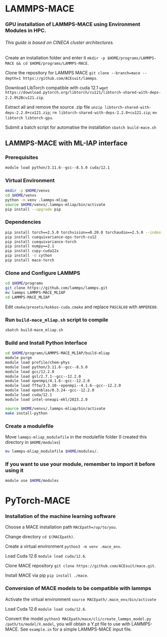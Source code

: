 # LAMMPS-MACE
### GPU installation of LAMMPS-MACE using Environment Modules in HPC.
###### This guide is based on CINECA cluster architectures.

Create an installation folder and enter it `mkdir -p $HOME/programs/LAMMPS-MACE && cd $HOME/programs/LAMMPS-MACE`.

Clone the repository for LAMMPS MACE `git clone --branch=mace --depth=1 https://github.com/ACEsuit/lammps`.

Download LibTorch compatible with cuda 12.1 `wget https://download.pytorch.org/libtorch/cu121/libtorch-shared-with-deps-2.2.0%2Bcu121.zip`.

Extract all and remove the source .zip file `unzip libtorch-shared-with-deps-2.2.0+cu121.zip`; `rm libtorch-shared-with-deps-2.2.0+cu121.zip`; `mv libtorch libtorch-gpu`.

Submit a batch script for automatise the installation `sbatch build-mace.sh`


## LAMMPS-MACE with ML-IAP interface

### Prerequisites
```bash
module load python/3.11.6--gcc--8.5.0 cuda/12.1
```

### Virtual Environment
```bash
mkdir -p $HOME/venvs
cd $HOME/venvs
python -m venv .lammps-mliap
source $HOME/venvs/.lammps-mliap/bin/activate
pip install --upgrade pip
```

### Dependencies
```bash
pip install torch==2.5.0 torchvision==0.20.0 torchaudio==2.5.0 --index-url https://download.pytorch.org/whl/cu121
pip install cuequivariance-ops-torch-cu12
pip install cuequivariance-torch
pip install numpy==2.1
pip install cupy-cuda12x
pip install -U cython
pip install mace-torch
```

### Clone and Configure LAMMPS
```bash
cd $HOME/programs
git clone https://github.com/lammps/lammps.git
mv lammps LAMMPS-MACE_MLIAP
cd LAMMPS-MACE_MLIAP
```
Edit `cmake/presets/kokkos-cuda.cmake` and replace `PASCAL60` with `AMPERE80`.

### Run `build-mace_mliap.sh` script to compile
```bash
sbatch build-mace_mliap.sh
```

### Build and Install Python Interface
```bash
cd $HOME/programs/LAMMPS-MACE_MLIAP/build-mliap
module purge
module load profile/chem-phys
module load python/3.11.6--gcc--8.5.0
module load gcc/12.2.0
module load gsl/2.7.1--gcc--12.2.0
module load openmpi/4.1.6--gcc--12.2.0
module load fftw/3.3.10--openmpi--4.1.6--gcc--12.2.0
module load openblas/0.3.24--gcc--12.2.0
module load cuda/12.1
module load intel-oneapi-mkl/2023.2.0

source $HOME/venvs/.lammps-mliap/bin/activate
make install-python
```

### Create a modulefile
Move `lammps-mliap_modulefile` in the modulefile folder (I created this directory in `$HOME/modules`)
```bash
mv lammps-mliap_modulefile $HOME/modules/.
```

### If you want to use your module, remember to import it before using it
```bash
module use $HOME/modules
```

# PyTorch-MACE
### Installation of the machine learning software 

Choose a MACE installation path `MACEpath=/up/to/you`.

Change directory `cd $(MACEpath)`.

Create a virtual environment `python3 -m venv .mace_env`.

Load Cuda 12.6 `module load cuda/12.6`.

Clone MACE repository `git clone https://github.com/ACEsuit/mace.git`.

Install MACE via pip `pip install ./mace`.


### Conversion of MACE models to be compatible with lammps

Activate the virtual environment `source MACEpath/.mace_env/bin/activate`

Load Cuda 12.6 `module load cuda/12.6`.

Convert the model `python3 MACEpath/mace/cli/create_lammps_model.py /path/to/model/X.model`, you will obtain a Y.pt file to use with LAMMPS-MACE. See `example.in` for a simple LAMMPS-MACE input file.
